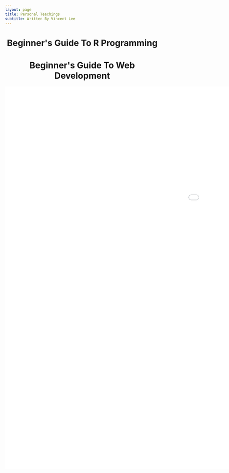 ```yaml
---
layout: page
title: Personal Teachings
subtitle: Written By Vincent Lee
---
```


<center><h1>Beginner's Guide To R Programming</h1></center>

<center><h1>Beginner's Guide To Web Development</h1></center>

<embed src="img/web.pdf" width="1800px" height="1250px">

